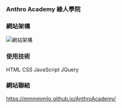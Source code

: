 ### Anthro Academy 綠人學院 

### 網站架構  

![網站架構](https://github.com/MMMMMilo/AnthroAcademy/assets/152141976/1da3c2ad-eacb-415c-bc8f-4a7ae32c4405)  

### 使用技術  

HTML CSS JavaScript JQuery  

### 網站聯結  

<https://mmmmmilo.github.io/AnthroAcademy/>
